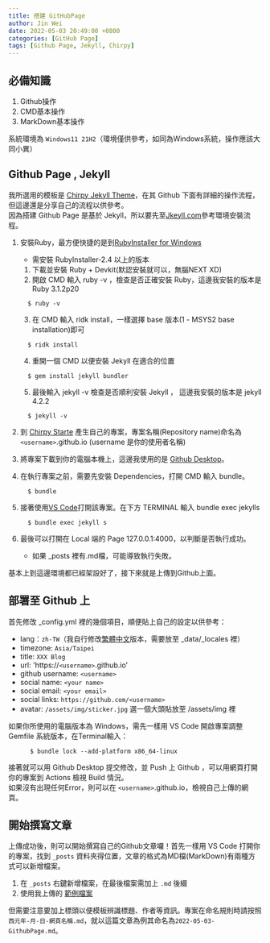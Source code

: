 ```yaml
---
title: 搭建 GitHubPage
author: Jin Wei
date: 2022-05-03 20:49:00 +0800
categories: [GitHub Page]
tags: [Github Page, Jekyll, Chirpy]
---
```


## 必備知識
1. Github操作
2. CMD基本操作
3. MarkDown基本操作

系統環境為 `Windows11 21H2`（環境僅供參考，如同為Windows系統，操作應該大同小異）

## Github Page , Jekyll

我所選用的模板是 [Chirpy Jekyll Theme](https://github.com/cotes2020/jekyll-theme-chirpy)，在其 Github 下面有詳細的操作流程，但這邊還是分享自己的流程以供參考。  
因為搭建 Github Page 是基於 Jekyll，所以要先至[Jkeyll.com](https://jekyllrb.com/docs/installation/)參考環境安裝流程。  

1. 安裝Ruby，最方便快捷的是到[RubyInstaller for Windows](https://rubyinstaller.org/)  
    + 需安裝 RubyInstaller-2.4 以上的版本
    1. 下載並安裝 Ruby + Devkit(默認安裝就可以，無腦NEXT XD)
    2. 開啟 CMD 輸入 ruby -v ，檢查是否正確安裝 Ruby，這邊我安裝的版本是 Ruby 3.1.2p20  

    ```console
      $ ruby -v
    ```

    3. 在 CMD 輸入 ridk install，一樣選擇 base 版本(1 - MSYS2 base installation)即可  

    ```console
      $ ridk install
    ```

    4. 重開一個 CMD 以便安裝 Jekyll 在適合的位置  

    ```console
      $ gem install jekyll bundler
    ```

    5. 最後輸入 jekyll -v 檢查是否順利安裝 Jekyll ， 這邊我安裝的版本是 jekyll 4.2.2  

    ```console
      $ jekyll -v
    ```

2. 到 [Chirpy Starte](https://github.com/cotes2020/chirpy-starter/generate) 產生自己的專案，專案名稱(Repository name)命名為 `<username>`.github.io (username 是你的使用者名稱)  
3. 將專案下載到你的電腦本機上，這邊我使用的是 [Github Desktop](https://desktop.github.com)。
4. 在執行專案之前，需要先安裝 Dependencies，打開 CMD 輸入 bundle。  

    ```console
      $ bundle
    ```

5. 接著使用[VS Code](https://code.visualstudio.com)打開該專案。在下方 TERMINAL 輸入 bundle exec jekylls  

    ```console
      $ bundle exec jekyll s
    ```

6. 最後可以打開在 Local 端的 Page 127.0.0.1:4000，以判斷是否執行成功。
   + 如果 _posts 裡有.md檔，可能導致執行失敗。

基本上到這邊環境都已經架設好了，接下來就是上傳到Github上面。  
  
## 部署至 Github 上

首先修改 _config.yml 裡的幾個項目，順便貼上自己的設定以供參考：  

+ lang：`zh-TW`（我自行修改[繁體中文](https://github.com/JinWei0811/jinwei0811.github.io/blob/main/_data/locales/zh-TW.yml)版本，需要放至 _data/_locales 裡）
+ timezone: `Asia/Taipei`
+ title: `XXX Blog`
+ url: 'https://`<username>`.github.io'
+ github username: `<username>`
+ social name: `<your name>`
+ social email: `<your email>`
+ social links: `https://github.com/<username>`
+ avatar: `/assets/img/sticker.jpg` 選一個大頭貼放至 /assets/img 裡  

如果你所使用的電腦版本為 Windows，需先一樣用 VS Code 開啟專案調整 Gemfile 系統版本，在Terminal輸入：

```console
      $ bundle lock --add-platform x86_64-linux
```

接著就可以用 Github Desktop 提交修改，並 Push 上 Github ，可以用網頁打開你的專案到 Actions 檢視 Build 情況。  
如果沒有出現任何Error，則可以在 `<username>`.github.io，檢視自己上傳的網頁。

## 開始撰寫文章

上傳成功後，則可以開始撰寫自己的Github文章囉！首先一樣用 VS Code 打開你的專案，找到 `_posts` 資料夾得位置，文章的格式為MD檔(MarkDown)有兩種方式可以新增檔案。
   1. 在 `_posts` 右鍵新增檔案，在最後檔案需加上 `.md` 後綴  
   2. 使用我上傳的 [範例檔案](https://github.com/JinWei0811/MarkDownExample/blob/main/2022-05-03-markdown.md) 

   但需要注意要加上標頭以便模板辨識標題、作者等資訊。專案在命名規則時請按照`西元年-月-日-網頁名稱.md`，就以這篇文章為例其命名為`2022-05-03-GithubPage.md`。


